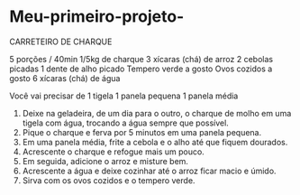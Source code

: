 # Meu-primeiro-projeto-
CARRETEIRO DE CHARQUE

5 porções / 40min
1/5kg de charque
3 xícaras (chá) de arroz
2 cebolas picadas
1 dente de alho picado
Tempero verde a gosto
Ovos cozidos a gosto
6 xícaras (chá) de água

Você vai precisar de
1 tigela
1 panela pequena
1 panela média

1. Deixe na geladeira, de um dia para o outro, o charque de molho em uma tigela com água, trocando a água sempre que possível.
2. Pique o charque e ferva por 5 minutos em uma panela pequena.
3. Em uma panela média, frite a cebola e o alho até que fiquem dourados.
4. Acrescente o charque e refogue mais um pouco.
5. Em seguida, adicione o arroz e misture bem.
6. Acrescente a água e deixe cozinhar até o arroz ficar macio e úmido.
7. Sirva com os ovos cozidos e o tempero verde.
